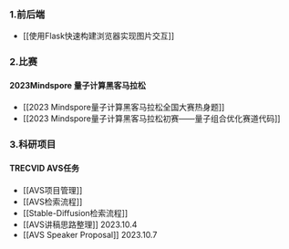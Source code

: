 ---
---
### 1.前后端
+ [[使用Flask快速构建浏览器实现图片交互]]

### 2.比赛
#### 2023Mindspore 量子计算黑客马拉松
+ [[2023 Mindspore量子计算黑客马拉松全国大赛热身题]]
+ [[2023 Mindspore量子计算黑客马拉松初赛——量子组合优化赛道代码]]

### 3.科研项目
#### TRECVID AVS任务
+ [[AVS项目管理]]
+ [[AVS检索流程]]
+ [[Stable-Diffusion检索流程]]
+ [[AVS讲稿思路整理]]   2023.10.4
+ [[AVS Speaker Proposal]] 2023.10.7


